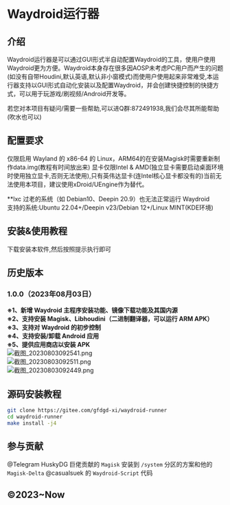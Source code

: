 # Waydroid运行器
## 介绍
Waydroid运行器是可以通过GUI形式半自动配置Waydroid的工具，使用户使用Waydroid更为方便。Waydroid本身存在很多因AOSP未考虑PC用户而产生的问题(如没有自带Houdini,默认英语,默认非小窗模式)而使用户使用起来非常难受,本运行器支持以GUI形式自动化安装以及配置Waydroid，并会创建快捷控制的快捷方式，可以用于玩游戏/刷视频/Android开发等。  

若您对本项目有疑问/需要一些帮助,可以进Q群:872491938,我们会尽其所能帮助(吹水也可以)

## 配置要求
仅限启用 Wayland 的 x86-64 的 Linux，ARM64的在安装Magisk时需要重新制作data.img(教程有时间放出来) 显卡仅限Intel & AMD(独立显卡需要启动桌面环境时使用独立显卡,否则无法使用),只有英伟达显卡(连Intel核心显卡都没有的)当前无法使用本项目，建议使用xDroid/UEngine作为替代。 
 
**lxc 过老的系统（如 Debian10、Deepin 20.9）也无法正常运行 Waydroid  
支持的系统:Ubuntu 22.04+/Deepin v23/Debian 12+/Linux MINT(KDE环境)

## 安装&使用教程
下载安装本软件,然后按照提示执行即可  

## 历史版本
### 1.0.0（2023年08月03日）
**※1、新增 Waydroid 主程序安装功能、镜像下载功能及其国内源**  
**※2、支持安装 Magisk、Libhoudini（二进制翻译器，可以运行 ARM APK）**  
**※3、支持对 Waydroid 的初步控制**  
**※4、支持安装/卸载 Android 应用**  
**※5、提供应用商店以安装 APK**  
![截图_20230803092541.png](https://storage.deepin.org/thread/202308030955174196_截图_20230803092541.png)  
![截图_20230803092511.png](https://storage.deepin.org/thread/202308030955175344_截图_20230803092511.png)  
![截图_20230803092449.png](https://storage.deepin.org/thread/202308030955172185_截图_20230803092449.png)  



## 源码安装教程
```bash
git clone https://gitee.com/gfdgd-xi/waydroid-runner
cd waydroid-runner 
make install -j4
```

## 参与贡献
@Telegram HuskyDG 巨佬贡献的 `Magisk` 安装到 `/system` 分区的方案和他的 `Magisk-Delta`
@casualsuek 的 `Waydroid-Script` 代码  

## ©2023~Now